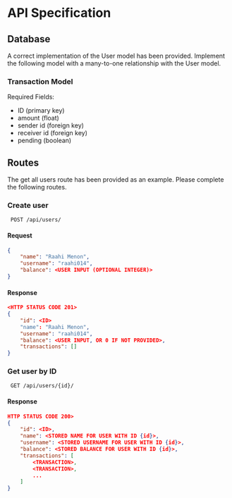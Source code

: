 # API Specification

## Database

A correct implementation of the User model has been provided. Implement the following model with a many-to-one relationship with the User model.

### Transaction Model
Required Fields:
- ID (primary key)
- amount (float)
- sender id (foreign key)
- receiver id (foreign key)
- pending (boolean)

## Routes

The get all users route has been provided as an example. Please complete the following routes.

### Create user
``` POST /api/users/```
#### Request
```json
{
    "name": "Raahi Menon",
    "username": "raahi014",
    "balance": <USER INPUT (OPTIONAL INTEGER)>
}
```

#### Response
```json
<HTTP STATUS CODE 201>
{
    "id": <ID>
    "name": "Raahi Menon",
    "username": "raahi014",
    "balance": <USER INPUT, OR 0 IF NOT PROVIDED>,
    "transactions": []
}
```

### Get user by ID
``` GET /api/users/{id}/```

#### Response
```json
HTTP STATUS CODE 200>
{
    "id": <ID>,
    "name": <STORED NAME FOR USER WITH ID {id}>,
    "username": <STORED USERNAME FOR USER WITH ID {id}>,
    "balance": <STORED BALANCE FOR USER WITH ID {id}>,
    "transactions": [
        <TRANSACTION>,
        <TRANSACTION>,
        ...
    ]
}
```

